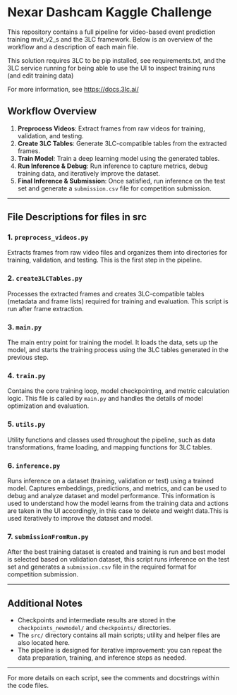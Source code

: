 # Nexar Dashcam Kaggle Challenge

This repository contains a full pipeline for video-based event prediction training mvit_v2_s and the 3LC framework. Below is an overview of the workflow and a description of each main file.

This solution requires 3LC to be pip installed, see requirements.txt, and the 3LC service running for being able to use the UI to inspect training runs (and edit training data)

For more information, see https://docs.3lc.ai/

## Workflow Overview

1. **Preprocess Videos**: Extract frames from raw videos for training, validation, and testing.
2. **Create 3LC Tables**: Generate 3LC-compatible tables from the extracted frames.
3. **Train Model**: Train a deep learning model using the generated tables.
4. **Run Inference & Debug**: Run inference to capture metrics, debug training data, and iteratively improve the dataset.
5. **Final Inference & Submission**: Once satisfied, run inference on the test set and generate a `submission.csv` file for competition submission.

---

## File Descriptions for files in src

### 1. `preprocess_videos.py`
Extracts frames from raw video files and organizes them into directories for training, validation, and testing. This is the first step in the pipeline.

### 2. `create3LCTables.py`
Processes the extracted frames and creates 3LC-compatible tables (metadata and frame lists) required for training and evaluation. This script is run after frame extraction.

### 3. `main.py`
The main entry point for training the model. It loads the data, sets up the model, and starts the training process using the 3LC tables generated in the previous step.

### 4. `train.py`
Contains the core training loop, model checkpointing, and metric calculation logic. This file is called by `main.py` and handles the details of model optimization and evaluation.

### 5. `utils.py`
Utility functions and classes used throughout the pipeline, such as data transformations, frame loading, and mapping functions for 3LC tables.

### 6. `inference.py`
Runs inference on a dataset (training, validation or test) using a trained model. Captures embeddings, predictions, and metrics, and can be used to debug and analyze dataset and model performance. This information is used to understand how the model learns from the training data and actions are taken in the UI accordingly, in this case to delete and weight data.This is used iteratively to improve the dataset and model.

### 7. `submissionFromRun.py`
After the best training dataset is created and training is run and best model is selected based on validation dataset, this script runs inference on the test set and generates a `submission.csv` file in the required format for competition submission.

---

## Additional Notes
- Checkpoints and intermediate results are stored in the `checkpoints_newmodel/` and `checkpoints/` directories.
- The `src/` directory contains all main scripts; utility and helper files are also located here.
- The pipeline is designed for iterative improvement: you can repeat the data preparation, training, and inference steps as needed.

---

For more details on each script, see the comments and docstrings within the code files. 

